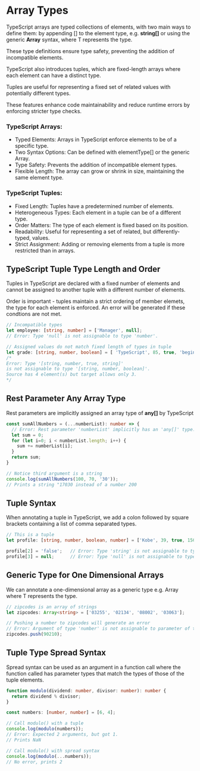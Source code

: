 # Array Types

TypeScript arrays are typed collections of elements, with two main ways to define them: by appending [] to the element type, e.g. **string[]** or using the generic **Array<T>** syntax, where T represents the type. 

These type definitions ensure type safety, preventing the addition of incompatible elements. 

TypeScript also introduces tuples, which are fixed-length arrays where each element can have a distinct type. 

Tuples are useful for representing a fixed set of related values with potentially different types. 

These features enhance code maintainability and reduce runtime errors by enforcing stricter type checks.

### TypeScript Arrays:

- Typed Elements: Arrays in TypeScript enforce elements to be of a specific type.
- Two Syntax Options: Can be defined with elementType[] or the generic Array<elementType>.
- Type Safety: Prevents the addition of incompatible element types.
- Flexible Length: The array can grow or shrink in size, maintaining the same element type.

### TypeScript Tuples:

- Fixed Length: Tuples have a predetermined number of elements.
- Heterogeneous Types: Each element in a tuple can be of a different type.
- Order Matters: The type of each element is fixed based on its position.
- Readability: Useful for representing a set of related, but differently-typed, values.
- Strict Assignment: Adding or removing elements from a tuple is more restricted than in arrays.

## TypeScript Tuple Type Length and Order

Tuples in TypeScript are declared with a fixed number of elements and cannot be assigned to another tuple with a different number of elements. 

Order is important - tuples maintain a strict ordering of member elemets, the type for each element is enforced. An error will be generated if these condtions are not met.

```typescript
// Incompatible types
let employee: [string, number] = ['Manager', null];
// Error: Type 'null' is not assignable to type 'number'.

// Assigned values do not match fixed length of types in tuple
let grade: [string, number, boolean] = [ 'TypeScript', 85, true, 'beginner'];
/*
Error: Type '[string, number, true, string]'
is not assignable to type '[string, number, boolean]'.
Source has 4 element(s) but target allows only 3.
*/
```

## Rest Parameter Any Array Type

Rest parameters are implicitly assigned an array type of **any[]** by TypeScript

```typescript
const sumAllNumbers = (...numberList): number => {
  // Error: Rest parameter 'numberList' implicitly has an 'any[]' type.
  let sum = 0;
  for (let i=0; i < numberList.length; i++) {
    sum += numberList[i];
  }
  return sum;
}

// Notice third argument is a string
console.log(sumAllNumbers(100, 70, '30'));
// Prints a string "17030 instead of a number 200
```

## Tuple Syntax

When annotating a tuple in TypeScript, we add a colon followed by square brackets containing a list of comma separated types.

```typescript
// This is a tuple
let profile: [string, number, boolean, number] = ['Kobe', 39, true, 150000];

profile[2] = 'false';   // Error: Type 'string' is not assignable to type 'boolean'.
profile[3] = null;      // Error: Type 'null' is not assignable to type 'number'.
```

## Generic Type for One Dimensional Arrays

We can annotate a one-dimensional array as a generic type e.g. Array<T> where T represents the type. 

```typescript
// zipcodes is an array of strings
let zipcodes: Array<string> = ['03255', '02134', '08002', '03063'];

// Pushing a number to zipcodes will generate an error
// Error: Argument of type 'number' is not assignable to parameter of type 'string'.
zipcodes.push(90210);
```

## Tuple Type Spread Syntax

Spread syntax can be used as an argument in a function call where the function called has parameter types that match the types of those of the tuple elements.

```typescript
function modulo(dividend: number, divisor: number): number {
  return dividend % divisor;
}

const numbers: [number, number] = [6, 4];

// Call modulo() with a tuple
console.log(modulo(numbers));
// Error: Expected 2 arguments, but got 1.
// Prints NaN

// Call modulo() with spread syntax
console.log(modulo(...numbers));
// No error, prints 2
```